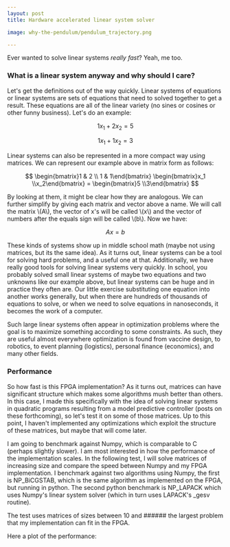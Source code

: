 ```yaml
---
layout: post
title: Hardware accelerated linear system solver

image: why-the-pendulum/pendulum_trajectory.png

---
```


Ever wanted to solve linear systems <em>really fast</em>? Yeah, me too.

### What is a linear system anyway and why should I care?

Let's get the definitions out of the way quickly. Linear systems of equations or linear systems are sets of equations that need to solved together to get a result. These equations are all of the linear variety (no sines or cosines or other funny business). Let's do an example:

$$ 1 x_1 + 2 x_2 = 5 $$

$$ 1 x_1 + 1 x_2 = 3 $$

Linear systems can also be represented in a more compact way using matrices. We can represent our example above in matrix form as follows:

$$ \begin{bmatrix}1 & 2 \\ 1 & 1\end{bmatrix}    \begin{bmatrix}x_1 \\x_2\end{bmatrix}  = \begin{bmatrix}5 \\3\end{bmatrix} $$

By looking at them, it might be clear how they are analogous. We can further simplify by giving each matrix and vector above a name. We will call the matrix \\(A\\), the vector of x's will be called \\(x\\) and the vector of numbers after the equals sign will be called \\(b\\). Now we have:

$$ Ax = b $$


These kinds of systems show up in middle school math (maybe not using matrices, but its the same idea). As it turns out, linear systems can be a tool for solving hard problems, and a useful one at that. Additionally, we have really good tools for solving linear systems very quickly. In school, you probably solved small linear systems of maybe two equations and two unknowns like our example above, but linear systems can be huge and in practice they often are. Our little exercise substituting one equation into another works generally, but when there are hundreds of thousands of equations to solve, or when we need to solve equations in nanoseconds, it becomes the work of a computer.

Such large linear systems often appear in optimization problems where the goal is to maximize something according to some constraints. As such, they are useful almost everywhere optimization is found from vaccine design, to robotics, to event planning (logistics), personal finance (economics), and many other fields.






### Performance
So how fast is this FPGA implementation? As it turns out, matrices can have significant structure which makes some algorithms mush better than others. In this case, I made this specifically with the idea of solving linear systems in quadratic programs resulting from a model predictive controller (posts on these forthcoming), so let's test it on some of those matrices. Up to this point, I haven't implemented any optimizations which exploit the structure of these matrices, but maybe that will come later.

I am going to benchmark against Numpy, which is comparable to C (perhaps slightly slower). I am most interested in how the performance of the implementation scales. In the following test, I will solve matrices of increasing size and compare the speed between Numpy and my FPGA implementation. I benchmark against two algorithms using Numpy, the first is NP_BiCGSTAB, which is the same algorithm as implemented on the FPGA, but running in python. The second python benchmark is NP_LAPACK which uses Numpy's linear system solver (which in turn uses LAPACK's _gesv routine).

The test uses matrices of sizes between 10 and ###### the largest problem that my implementation can fit in the FPGA.


Here a plot of the performance:
